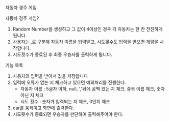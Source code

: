 자동차 경주 게임

자동차 경주 게임?

1. Random Number을 생성하고 그 값이 4이상인 경우 각 자동차는 한 칸 전진하게됩니다.
2. 사용자는 ,로 구분해 자동차 이름을 입력받고, 시도횟수도 입력을 받으면 게임을 시작합니다.
3. 시도횟수가 종료된 후 최종 우승자를 출력하게 됩니다.

기능 목록

1. 사용자의 입력을 받아서 값을 저장합니다
2. 입력에 오류가 없는 지 체크하고 있으면 예외처리를 진행한다.
    - 자동차 이름 : 5글자 이하, null, ','뒤에 공백 있는 지 체크, 중복 이름 체크, 숫자 아닌 지 체크
    - 시도 횟수 : 숫자가 입력되는 지 체크, 0인지 체크
3. car를 움직이고 화면에 출력한다.
4. 시도횟수가 종료되면 우승자를 판단하여 출력해주어야 한다.